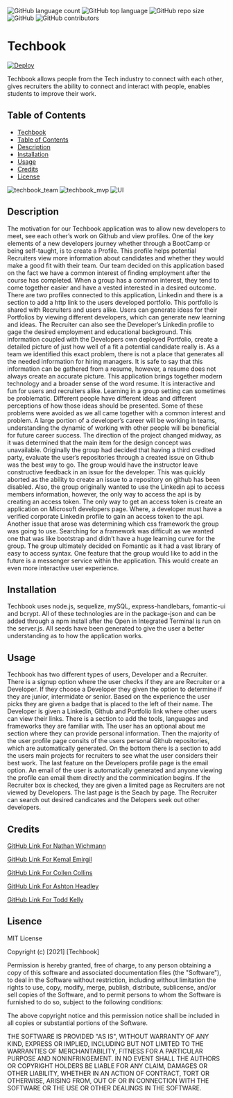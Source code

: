 ![GitHub language count](https://img.shields.io/github/languages/count/Techbook-Organization/techbook?color=green&label=Languages&logo=github&logoColor=green)
![GitHub top language](https://img.shields.io/github/languages/top/Techbook-Organization/techbook?color=red&label=HTML&logo=HTML5&logoColor=5)
![GitHub repo size](https://img.shields.io/github/repo-size/Techbook-Organization/techbook?color=cyan&label=Repo%20Size&logo=github&logoColor=cyan)
![GitHub](https://img.shields.io/github/license/Techbook-Organization/techbook?color=pink&label=License&logo=github&logoColor=pink)
![GitHub contributors](https://img.shields.io/github/contributors/Techbook-Organization/techbook?color=yellow&label=Contributors&logo=git&logoColor=yellow)
# Techbook
[![Deploy](https://www.herokucdn.com/deploy/button.svg)](https://my-techbook.herokuapp.com)

Techbook allows people from the Tech industry to connect with each other, gives recruiters the ability to connect and interact with people, enables students to improve their work. 

## Table of Contents 
  - [Techbook](#techbook)
  - [Table of Contents](#table-of-contents)
  - [Description](#description)
  - [Installation](#installation)
  - [Usage](#usage)
  - [Credits](#credits)
  - [License](#lisence)
 
![techbook_team](https://user-images.githubusercontent.com/75903418/119923658-14a37180-bf40-11eb-9f97-b3afff81a636.PNG)
![techbook_mvp](https://user-images.githubusercontent.com/75903418/119923665-166d3500-bf40-11eb-9202-94110318dae1.PNG)
![UI](https://user-images.githubusercontent.com/75903418/119923673-1a995280-bf40-11eb-9b02-8c7af310a7bc.png)

## Description 
The motivation for our Techbook application was to allow new developers to meet, see each other’s work on Github and view profiles. One of the key elements of a new developers 
journey whether through a BootCamp or being self-taught, is to create a Profile. This profile helps potential Recruiters view more information about candidates and whether they would make a good fit with their team. Our team decided on this application based on the fact we have a common interest of finding employment after the course has completed. When a group has a common interest, they tend to come together easier and have a vested interested in a desired outcome. 
There are two profiles connected to this application, Linkedin and there is a section to add a http link to the users developed portfolio. This portfolio is shared with Recruiters and users alike. Users can generate ideas for their Portfolios by viewing different developers, which can generate new learning and ideas. 
The Recruiter can also see the Developer’s Linkedin profile to gage the desired employment and educational background. This information coupled with the Developers own deployed Portfolio, create a detailed picture of just how well of a fit a potential candidate really is. 
As a team we identified this exact problem, there is not a place that generates all the needed information for hiring managers. It is safe to say that this information can be gathered from a resume, however, a resume does not always create an accurate picture. This application brings together modern technology and a broader sense of the word resume. It is interactive and fun for users and recruiters alike. 
Learning in a group setting can sometimes be problematic. Different people have different ideas and different perceptions of how those ideas should be presented. Some of these problems were avoided as we all came together with a common interest and problem. A large portion of a developer’s career will be working in teams, understanding the dynamic of working with other people will be beneficial for future career success. The direction of the project changed midway, as it was determined that the main item for the design concept was unavailable. Originally the group had decided that having a third credited party, evaluate the user’s repositories through a created issue on Github was the best way to go. The group would have the instructor leave constructive feedback in an issue for the developer. This was quickly aborted as the ability to create an issue to a repository on github has been disabled. Also, the group originally wanted to use the Linkedin api to access members information, however, the only way to access the api is by creating an access token. The only way to get an access token is create an application on Microsoft developers page. Where, a developer must have a verified corporate Linkedin profile to gain an access token to the api.  
Another issue that arose was determining which css framework the group was going to use. Searching for a framework was difficult as we wanted one that was like bootstrap and didn’t have a huge learning curve for the group. The group ultimately decided on Fomantic as it had a vast library of easy to access syntax.
One feature that the group would like to add in the future is a messenger service within the application. This would create an even more interactive user experience.



## Installation
Techbook uses node.js, sequelize, mySQL, express-handlebars, fomantic-ui and bcrypt. All of these technologies are in the package-json and can be added through a npm install
after the Open in Integrated Terminal is run on the server.js. All seeds have been generated to give the user a better understanding as to how the application works.
 

## Usage 
Techbook has two different types of users, Developer and a Recruiter. There is a signup option where the user checks if they are are Recruiter or a Developer. If they choose a Developer they given the option to determine if they are junior, intermidate or senior. Based on the experience the user picks they are given a badge that is placed to the left of their name. The Developer is given a Linkedin, Github and Portfolio link where other users can view their links. There is a section to add the tools, languages and frameworks they are familiar with. The user has an optional about me section where they can provide personal information. Then the majority of the user profile page consits of the users personal Github repositories, which are automatically generated. On the bottom there is a section to add the users main projects for recruiters to see what the user considers their best work. The last feature on the Developers profile page is the email option. An email of the user is automatically generated and anyone viewing the profile can email them directly and the comminication begins.
If the Recruiter box is checked, they are given a limited page as Recruiters are not viewed by Developers. 
The last page is the Seach by page. The Recruiter can search out desired candicates and the Delopers seek out other developers. 

## Credits 
<a href="https://github.com/NathanWichmann/">GitHub Link For Nathan Wichmann</a>

<a href="https://github.com/kemaldemirgil/">GitHub Link For Kemal Emirgil</a>

<a href="https://github.com/colleencollins8/">GitHub Link For Collen Collins</a>

<a href="https://github.com/Ashiemotto/">GitHub Link For Ashton Headley</a>

<a href="https://github.com/ToddKelly">GitHub Link For Todd Kelly</a>


## Lisence 
MIT License

Copyright (c) [2021] [Techbook]

Permission is hereby granted, free of charge, to any person obtaining a copy
of this software and associated documentation files (the "Software"), to deal
in the Software without restriction, including without limitation the rights
to use, copy, modify, merge, publish, distribute, sublicense, and/or sell
copies of the Software, and to permit persons to whom the Software is
furnished to do so, subject to the following conditions:

The above copyright notice and this permission notice shall be included in all
copies or substantial portions of the Software.

THE SOFTWARE IS PROVIDED "AS IS", WITHOUT WARRANTY OF ANY KIND, EXPRESS OR
IMPLIED, INCLUDING BUT NOT LIMITED TO THE WARRANTIES OF MERCHANTABILITY,
FITNESS FOR A PARTICULAR PURPOSE AND NONINFRINGEMENT. IN NO EVENT SHALL THE
AUTHORS OR COPYRIGHT HOLDERS BE LIABLE FOR ANY CLAIM, DAMAGES OR OTHER
LIABILITY, WHETHER IN AN ACTION OF CONTRACT, TORT OR OTHERWISE, ARISING FROM,
OUT OF OR IN CONNECTION WITH THE SOFTWARE OR THE USE OR OTHER DEALINGS IN THE
SOFTWARE.


 
